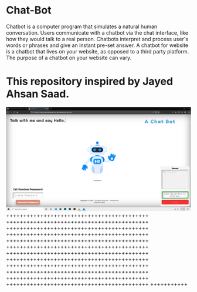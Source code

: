 # Chat-Bot
Chatbot is a computer program that simulates a natural human conversation. Users communicate with a chatbot via the chat interface, like how they would talk to a real person. Chatbots interpret and process user's words or phrases and give an instant pre-set answer. A chatbot for website is a chatbot that lives on your website, as opposed to a third party platform. The purpose of a chatbot on your website can vary. 
# This repository inspired by Jayed Ahsan Saad.

![alt text](https://github.com/AhsanParadise/Chat-Bot/blob/master/ScreenShot.png?raw=true)
++++++++++++++++++++++++++++++++++++++++++
++++++++++++++++++++++++++++++++++++++++++
++++++++++++++++++++++++++++++++++++++++++
++++++++++++++++++++++++++++++++++++++++++
++++++++++++++++++++++++++++++++++++++++++
++++++++++++++++++++++++++++++++++++++++++
++++++++++++++++++++++++++++++++++++++++++
++++++++++++++++++++++++++++++++++++++++++
++++++++++++++++++++++++++++++++++++++++++
++++++++++++++++++++++++++++++++++++++++++
++++++++++++++++++++++++++++++++++++++++++
++++++++++++++++++++++++++++++++++++++++++
+++++++++++
